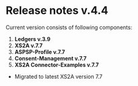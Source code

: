 # Release notes v.4.4

Current version consists of following components:

1. **Ledgers v.3.9**
2. **XS2A v.7.7**
3. **ASPSP-Profile v.7.7**
4. **Consent-Management v.7.7**
5. **XS2A Connector-Examples v.7.7**

- Migrated to latest XS2A version 7.7
